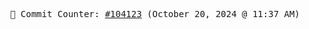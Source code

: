 <p align="center">
    <samp>
        📮 Commit Counter: <a href="https://github.com/Javascript-void0/Javascript-void0/commits/main">#104123</a> (October 20, 2024 @ 11:37 AM)
    </samp>
</p>